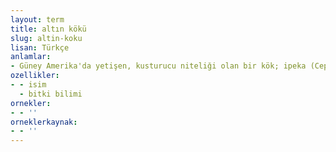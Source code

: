 ```yaml
---
layout: term
title: altın kökü
slug: altin-koku
lisan: Türkçe
anlamlar:
- Güney Amerika'da yetişen, kusturucu niteliği olan bir kök; ipeka (Cephaelis ipecacuanha)
ozellikler:
- - isim
  - bitki bilimi
ornekler:
- - ''
orneklerkaynak:
- - ''
---
```

